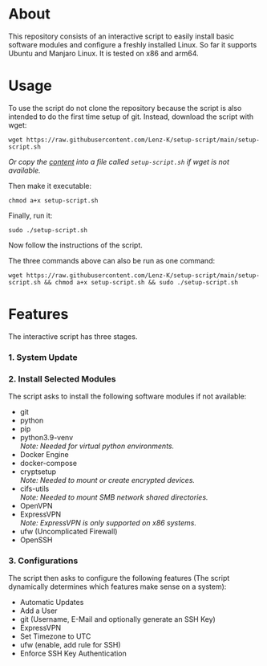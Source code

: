 # About
This repository consists of an interactive script to easily install basic software modules and configure a freshly installed Linux. So far it supports Ubuntu and Manjaro Linux. It is tested on x86 and arm64.

# Usage
To use the script do not clone the repository because the script is also intended to do the first time setup of git.
Instead, download the script with wget:
```shell
wget https://raw.githubusercontent.com/Lenz-K/setup-script/main/setup-script.sh
```
_Or copy the [content](setup-script.sh)
into a file called `setup-script.sh` if wget is not available._

Then make it executable:
```shell
chmod a+x setup-script.sh
```
Finally, run it:
```shell
sudo ./setup-script.sh
```
Now follow the instructions of the script.

The three commands above can also be run as one command:
```shell
wget https://raw.githubusercontent.com/Lenz-K/setup-script/main/setup-script.sh && chmod a+x setup-script.sh && sudo ./setup-script.sh
```

# Features
The interactive script has three stages.
### 1. System Update
### 2. Install Selected Modules
The script asks to install the following software modules if not available:
- git
- python
- pip
- python3.9-venv  
_Note: Needed for virtual python environments._
- Docker Engine
- docker-compose
- cryptsetup  
_Note: Needed to mount or create encrypted devices._
- cifs-utils  
_Note: Needed to mount SMB network shared directories._
- OpenVPN
- ExpressVPN  
_Note: ExpressVPN is only supported on x86 systems._
- ufw (Uncomplicated Firewall)
- OpenSSH

### 3. Configurations
The script then asks to configure the following features
(The script dynamically determines which features make sense on a system):
- Automatic Updates
- Add a User
- git (Username, E-Mail and optionally generate an SSH Key)
- ExpressVPN
- Set Timezone to UTC
- ufw (enable, add rule for SSH)
- Enforce SSH Key Authentication
